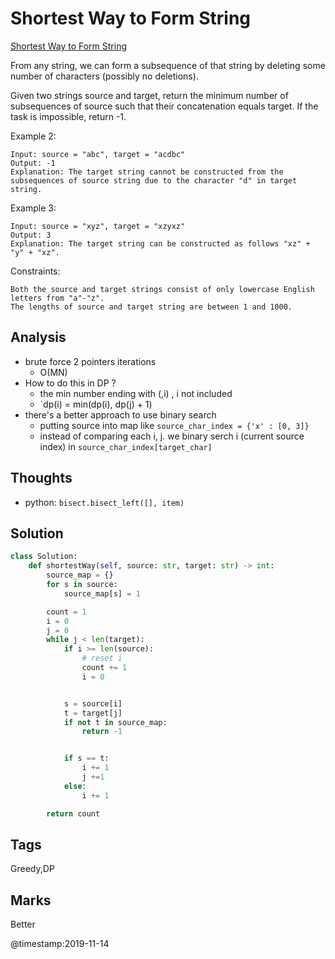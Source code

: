 # Shortest Way to Form String
[Shortest Way to Form String](https://leetcode.com/problems/shortest-way-to-form-string)

From any string, we can form a subsequence of that string by deleting some number of characters (possibly no deletions).

Given two strings source and target, return the minimum number of subsequences of source such that their concatenation equals target. If the task is impossible, return -1.

Example 2:
```
Input: source = "abc", target = "acdbc"
Output: -1
Explanation: The target string cannot be constructed from the subsequences of source string due to the character "d" in target string.
```
Example 3:
```
Input: source = "xyz", target = "xzyxz"
Output: 3
Explanation: The target string can be constructed as follows "xz" + "y" + "xz".
```

Constraints:
```
Both the source and target strings consist of only lowercase English letters from "a"-"z".
The lengths of source and target string are between 1 and 1000.
```
## Analysis
- brute force 2 pointers iterations
  - O(MN)
- How to do this in DP ?
  - the min number ending with (,i) , i not included 
  - `dp(i) = min(dp(i), dp(j) + 1)
- there's a better approach to use binary search 
    - putting source into map like `source_char_index = {'x' : [0, 3]}`
    - instead of comparing each i, j. we binary serch i (current source index) in `source_char_index[target_char]`
    
## Thoughts
- python: `bisect.bisect_left([], item)`

## Solution
```python
class Solution:
    def shortestWay(self, source: str, target: str) -> int:
        source_map = {}
        for s in source:
            source_map[s] = 1

        count = 1
        i = 0
        j = 0
        while j < len(target):
            if i >= len(source):
                # reset i
                count += 1
                i = 0


            s = source[i]
            t = target[j]
            if not t in source_map:
                return -1


            if s == t:
                i += 1
                j +=1
            else:
                i += 1

        return count
```

## Tags
Greedy,DP

## Marks
Better

@timestamp:2019-11-14
